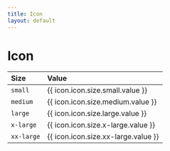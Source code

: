```yaml
---
title: Icon
layout: default
---
```


# Icon

| Size | Value |
| :--- | :--- |
| `small` | {{ icon.icon.size.small.value }} |
| `medium` | {{ icon.icon.size.medium.value }} |
| `large` | {{ icon.icon.size.large.value }} |
| `x-large` | {{ icon.icon.size.x-large.value }} |
| `xx-large` | {{ icon.icon.size.xx-large.value }} |
